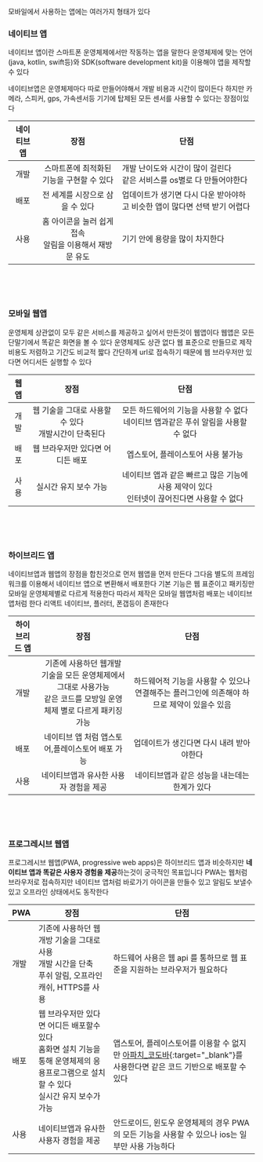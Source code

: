 모바일에서 사용하는 앱에는 여러가지 형태가 있다

### 네이티브 앱

네이티브 앱이란 스마트폰 운영체제에서만 작동하는 앱을 말한다 운영체제에 맞는 언어(java, kotlin, swift등)와 SDK(software development kit)을 이용해야 앱을 제작할 수 있다

네이티브앱은 운영체제마다 따로 만들어야해서 개발 비용과 시간이 많이든다 하지만 카메라, 스피커, gps, 가속센서등 기기에 탑제된 모든 센서를 사용할 수 있다는 장점이있다

| 네이티브앱 | 장점 | 단점 |
| :-: | :-: | --- |
| 개발 | 스마트폰에 최적화된 기능을 구현할 수 있다 | 개발 난이도와 시간이 많이 걸린다<br />같은 서비스를 os별로 다 만들어야한다 |
|    배포    |               전 세계를 시장으로 삼을 수 있다               |업데이트가 생기면 다시 다운 받아야하고 비슷한 앱이 많다면 선택 받기 어렵다|
| 사용 | 홈 아이콘을 눌러 쉽게 접속<br />알림을 이용해서 재방문 유도 | 기기 안에 용량을 많이 차지한다                               |

&nbsp;

&nbsp;

### 모바일 웹앱

운영체제 상관없이 모두 같은 서비스를 제공하고 싶어서 만든것이 웹앱이다 웹앱은 모든 단말기에서 똑같은 화면을 볼 수 있다 운영체제도 상관 없다 웹 표준으로 만들므로 제작 비용도 저렴하고 기간도 비교적 짧다 간단하게 url로 접속하기 때문에 웹 브라우저만 있다면 어디서든 실행할 수 있다

| 웹앱 | 장점 | 단점 |
| :-: | :-: | :-: |
| 개발 | 웹 기술을 그대로 사용할 수 있다<br />개발시간이 단축된다 |모든 하드웨어의 기능을 사용할 수 없다<br />네이티브 앱과같은 푸쉬 알림을 사용할 수 없다|
|배포 | 웹 브라우저만 있다면 어디든 배포 |엡스토어, 플레이스토어 사용 불가능|
|사용 |                  실시간 유지 보수 가능                   | 네이티브 앱과 같은 빠르고 많은 기능에 사용 제약이 있다<br />인터넷이 끊어진다면 사용할 수 없다 |

&nbsp;

&nbsp;

### 하이브리드 앱

네이티브앱과 웹앱의 장점을 합친것으로 먼저 웹앱을 먼저 만든다 그다음 별도의 프레임워크를 이용해서 네이티브 앱으로 변환해서 배포한다 기본 기능은 웹 표준이고 패키징만 모바일 운영체제별로 다르게 적용한다 따라서 제작은 모바일 웹앱처럼 배포는 네이티브앱처럼 한다 리액트 네이티브, 플러터, 폰갭등이 존재한다

| 하이브리드 앱 | 장점 | 단점 |
| :-: | :-: | :-: |
| 개발 | 기존에 사용하던 웹개발 기술을 모든 운영체제에서 그대로 사용가능<br />같은 코드를 모방일 운영체제 별로 다르게 패키징 가능 |하드웨어적 기능을 사용할 수 있으나 연결해주는 플러그인에 의존해야 하므로 제약이 있을수 있음|
|배포 | 네이티브 앱 처럼 앱스토어,플레이스토어 배포 가능 |업데이트가 생긴다면 다시 내려 받아야한다|
|     사용      |            네이티브앱과 유사한 사용자 경험을 제공            |        네이티브앱과 같은 성능을 내는데는 한계가 있다         |

&nbsp;

&nbsp;

### 프로그레시브 웹앱

프로그레시브 웹앱(PWA, progressive web apps)은 하이브리드 앱과 비슷하지만 **네이티브 앱과  똑같은 사용자 경험을 제공**하는것이 궁극적인 목표입니다 PWA는 웹처럼 브라우저로 접속하지만 네이티브 앱처럼 바로가기 아이콘을 만들수 있고 알림도 보낼수 있고 오프라인 상태에서도 동작한다

| PWA | 장점 | 단점 |
| --- | --- | --- |
| 개발 | 기존에 사용하던 웹 개방 기술을 그대로 사용<br />개발 시간을 단축<br />푸쉬 알림, 오프라인 캐쉬, HTTPS를 사용 |하드웨어 사용은 웹 api 를 통하므로 웹 표준을 지원하는 브라우저가 필요하다|
|배포|웹 브라우저만 있다면 어디든 배포할수 있다<br />홈화면 설치 기능을 통해 운영체제의 응용프로그램으로 설치할 수 있다<br />실시간 유지 보수가 가능|앱스토어, 플레이스토어를 이용할 수 없지만 [아파치_코도바](https://ko.wikipedia.org/wiki/아파치_코도바){:target="_blank"}를 사용한다면 같은 코드 기반으로 배포할 수 있다|
| 사용 | 네이티브앱과 유사한 사용자 경험을 제공                       |안드로이드, 윈도우 운영체제의 경우 PWA의 모든 기능을 사용할 수 있으나 ios는 일부만 사용 가능하다|